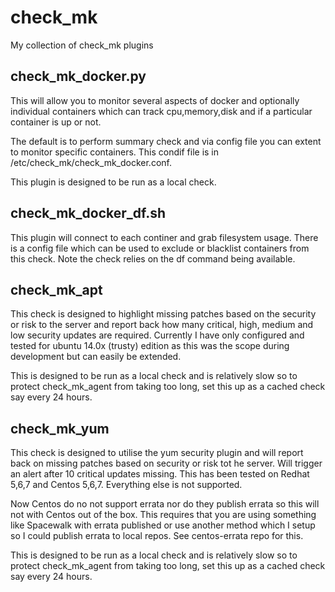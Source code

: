 # check_mk
My collection of check_mk plugins

## check_mk_docker.py
This will allow you to monitor several aspects of docker and optionally individual containers which can track cpu,memory,disk and if a particular container is up or not.

The default is to perform summary check and via config file you can extent to monitor specific containers.  This condif file is in /etc/check_mk/check_mk_docker.conf.

This plugin is designed to be run as a local check.


## check_mk_docker_df.sh
This plugin will connect to each continer and grab filesystem usage. There is a config file which can be used to exclude or blacklist containers from this check.  Note the check relies on the df command being available.


## check_mk_apt
This check is designed to highlight missing patches based on the security or risk to the server and report back how many critical, high, medium and low security updates are required.  Currently I have only configured and tested for ubuntu 14.0x (trusty) edition as this was the scope during development but can easily be extended.

This is designed to be run as a local check and is relatively slow so to protect check_mk_agent from taking too long, set this up as a
 cached check say every 24 hours.


## check_mk_yum
This check is designed to utilise the yum security plugin and will report back on missing patches based on security or risk tot he server. Will trigger an alert after 10 critical updates missing.  This has been tested on Redhat 5,6,7 and Centos 5,6,7.  Everything else is not supported.

Now Centos do no not support errata nor do they publish errata so this will not with Centos out of the box.  This requires that you are using something like Spacewalk with errata published or use another method which I setup so I could publish errata to local repos. See centos-errata repo for this.

This is designed to be run as a local check and is relatively slow so to protect check_mk_agent from taking too long, set this up as a cached check say every 24 hours.


